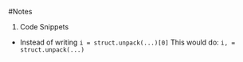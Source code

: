 #Notes
1. Code Snippets

* Instead of writing `i = struct.unpack(...)[0]` This would do: `i, = struct.unpack(...)`
